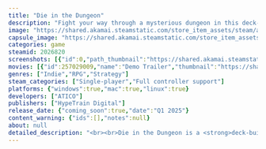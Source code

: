 ```yaml
---
title: "Die in the Dungeon"
description: "Fight your way through a mysterious dungeon in this deck-building, turn-based roguelike game where you don't use cards, but dice! Deal with enemies by combining powerful dice on your board, boost their effects with magical relics, and risk it all hoping for a good roll on unexpected encounters."
image: "https://shared.akamai.steamstatic.com/store_item_assets/steam/apps/2026820/header.jpg?t=1729271116"
capsule_image: "https://shared.akamai.steamstatic.com/store_item_assets/steam/apps/2026820/capsule_231x87.jpg?t=1729271116"
categories: game
steamid: 2026820
screenshots: [{"id":0,"path_thumbnail":"https://shared.akamai.steamstatic.com/store_item_assets/steam/apps/2026820/ss_45194c785c062e6e8b14bc5aaae96ed6e49f2758.600x338.jpg?t=1729271116","path_full":"https://shared.akamai.steamstatic.com/store_item_assets/steam/apps/2026820/ss_45194c785c062e6e8b14bc5aaae96ed6e49f2758.1920x1080.jpg?t=1729271116"},{"id":1,"path_thumbnail":"https://shared.akamai.steamstatic.com/store_item_assets/steam/apps/2026820/ss_d3e9c4f7e7cc854a47dc3ad1639cca5db279d69e.600x338.jpg?t=1729271116","path_full":"https://shared.akamai.steamstatic.com/store_item_assets/steam/apps/2026820/ss_d3e9c4f7e7cc854a47dc3ad1639cca5db279d69e.1920x1080.jpg?t=1729271116"},{"id":2,"path_thumbnail":"https://shared.akamai.steamstatic.com/store_item_assets/steam/apps/2026820/ss_b6657969d9ce3f2dda87f42bf64e7d82f93b32cf.600x338.jpg?t=1729271116","path_full":"https://shared.akamai.steamstatic.com/store_item_assets/steam/apps/2026820/ss_b6657969d9ce3f2dda87f42bf64e7d82f93b32cf.1920x1080.jpg?t=1729271116"},{"id":3,"path_thumbnail":"https://shared.akamai.steamstatic.com/store_item_assets/steam/apps/2026820/ss_2c14ff7ffa640d87ff1f0480f3b27fff79c7a529.600x338.jpg?t=1729271116","path_full":"https://shared.akamai.steamstatic.com/store_item_assets/steam/apps/2026820/ss_2c14ff7ffa640d87ff1f0480f3b27fff79c7a529.1920x1080.jpg?t=1729271116"},{"id":4,"path_thumbnail":"https://shared.akamai.steamstatic.com/store_item_assets/steam/apps/2026820/ss_f33a12621b271246acb09d0397a9b99d7561bed1.600x338.jpg?t=1729271116","path_full":"https://shared.akamai.steamstatic.com/store_item_assets/steam/apps/2026820/ss_f33a12621b271246acb09d0397a9b99d7561bed1.1920x1080.jpg?t=1729271116"},{"id":5,"path_thumbnail":"https://shared.akamai.steamstatic.com/store_item_assets/steam/apps/2026820/ss_3335f187c35737d80352e79111eff9fc1318e003.600x338.jpg?t=1729271116","path_full":"https://shared.akamai.steamstatic.com/store_item_assets/steam/apps/2026820/ss_3335f187c35737d80352e79111eff9fc1318e003.1920x1080.jpg?t=1729271116"},{"id":6,"path_thumbnail":"https://shared.akamai.steamstatic.com/store_item_assets/steam/apps/2026820/ss_02c120589df8d9c7417a1ff4a6f37efa4cd44ab8.600x338.jpg?t=1729271116","path_full":"https://shared.akamai.steamstatic.com/store_item_assets/steam/apps/2026820/ss_02c120589df8d9c7417a1ff4a6f37efa4cd44ab8.1920x1080.jpg?t=1729271116"},{"id":7,"path_thumbnail":"https://shared.akamai.steamstatic.com/store_item_assets/steam/apps/2026820/ss_52d3ff6f94e6f2ca5b003219235664b3c27f69dd.600x338.jpg?t=1729271116","path_full":"https://shared.akamai.steamstatic.com/store_item_assets/steam/apps/2026820/ss_52d3ff6f94e6f2ca5b003219235664b3c27f69dd.1920x1080.jpg?t=1729271116"},{"id":8,"path_thumbnail":"https://shared.akamai.steamstatic.com/store_item_assets/steam/apps/2026820/ss_c79d323db2a62ada332b8549258a91cfc7fb4940.600x338.jpg?t=1729271116","path_full":"https://shared.akamai.steamstatic.com/store_item_assets/steam/apps/2026820/ss_c79d323db2a62ada332b8549258a91cfc7fb4940.1920x1080.jpg?t=1729271116"},{"id":9,"path_thumbnail":"https://shared.akamai.steamstatic.com/store_item_assets/steam/apps/2026820/ss_e96b2add1d9dd47643dff53064878bd6b594954c.600x338.jpg?t=1729271116","path_full":"https://shared.akamai.steamstatic.com/store_item_assets/steam/apps/2026820/ss_e96b2add1d9dd47643dff53064878bd6b594954c.1920x1080.jpg?t=1729271116"},{"id":10,"path_thumbnail":"https://shared.akamai.steamstatic.com/store_item_assets/steam/apps/2026820/ss_54d0eab710607d139a167226177752b292fbb0be.600x338.jpg?t=1729271116","path_full":"https://shared.akamai.steamstatic.com/store_item_assets/steam/apps/2026820/ss_54d0eab710607d139a167226177752b292fbb0be.1920x1080.jpg?t=1729271116"},{"id":11,"path_thumbnail":"https://shared.akamai.steamstatic.com/store_item_assets/steam/apps/2026820/ss_c08bf2ee5181aeb8eeaa4ab605c8ebeaeb0b8101.600x338.jpg?t=1729271116","path_full":"https://shared.akamai.steamstatic.com/store_item_assets/steam/apps/2026820/ss_c08bf2ee5181aeb8eeaa4ab605c8ebeaeb0b8101.1920x1080.jpg?t=1729271116"}]
movies: [{"id":257029009,"name":"Demo Trailer","thumbnail":"https://shared.akamai.steamstatic.com/store_item_assets/steam/apps/257029009/movie.293x165.jpg?t=1717724320","webm":{"480":"http://video.akamai.steamstatic.com/store_trailers/257029009/movie480_vp9.webm?t=1717724320","max":"http://video.akamai.steamstatic.com/store_trailers/257029009/movie_max_vp9.webm?t=1717724320"},"mp4":{"480":"http://video.akamai.steamstatic.com/store_trailers/257029009/movie480.mp4?t=1717724320","max":"http://video.akamai.steamstatic.com/store_trailers/257029009/movie_max.mp4?t=1717724320"},"highlight":true}]
genres: ["Indie","RPG","Strategy"]
steam_categories: ["Single-player","Full controller support"]
platforms: {"windows":true,"mac":true,"linux":true}
developers: ["ATICO"]
publishers: ["HypeTrain Digital"]
release_date: {"coming_soon":true,"date":"Q1 2025"}
content_warning: {"ids":[],"notes":null}
about: null
detailed_description: "<br><br>Die in the Dungeon is a <strong>deck-building, turn-based roguelite</strong> game where your deck is not made out of cards, but <strong>DICE</strong>!<br><img class=\"bb_img\" src=\"https://shared.akamai.steamstatic.com/store_item_assets/steam/apps/2026820/extras/dicegif.gif?t=1729271116\" /><br><br>In Die in the Dungeon, each dice represents a different action, from basic ones like attacking or healing to boosting other dice or copying their abilities. <br><br>Improve the quality of your dice, combine them and acquire powerful relics to defeat the monsters that dwell in the dungeon! Find great synergies by combining dice with unique abilities to create powerful and bizarre decks!<br><br><img class=\"bb_img\" src=\"https://shared.akamai.steamstatic.com/store_item_assets/steam/apps/2026820/extras/gameplay.gif?t=1729271116\" /><h2 class=\"bb_tag\"><strong>Game Features</strong></h2><ul class=\"bb_ul\"><li> <strong>Craft your deck from an ever-growing collection of dice.</strong> <br>Every dice has its purpose, with tons of combinations to discover and exploit. On top of that, special properties and upgrades will ensure no single dice feel exactly the same.<br></li><li> <strong>Explore the dungeon and its unwelcoming inhabitants.</strong> <br>Forged by strong magic, the walls and floors of the dungeon shift continuously, creating a brand new experience in every run. Thankfully, encounters are not always hostile, but never let your guard down... it’s all a game of risk and reward down here.<br></li><li> <strong>Discover powerful synergies by choosing from a myriad of relics.</strong> <br>Stack their powers and use them to boost your dice and board slots, multiplying the power of your combinations and becoming unstoppable. But don’t get too greedy, the stronger a relic is, the bigger their drawbacks will affect you and your deck.</li></ul><strong>Trust the roll of the dice and discover the fate that awaits you within the dungeon walls!</strong><br><br><img class=\"bb_img\" src=\"https://shared.akamai.steamstatic.com/store_item_assets/steam/apps/2026820/extras/gameplay.gif?t=1729271116\" /><br>Join our Discord Server!<br>"
---
```


